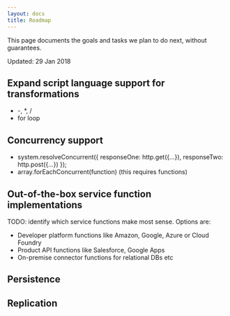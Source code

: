 ```yaml
---
layout: docs
title: Roadmap
---
```


This page documents the goals and tasks we plan to do next, without guarantees.  

Updated: 29 Jan 2018 

## Expand script language support for transformations

* -, *, /
* for loop

## Concurrency support

* system.resolveConcurrent({
  responseOne: http.get({...}),
  responseTwo: http.post({...})
}); 
* array.forEachConcurrent(function)  (this requires functions)

## Out-of-the-box service function implementations

TODO: identify which service functions make most sense.  Options are:

* Developer platform functions like Amazon, Google, Azure or Cloud Foundry 
* Product API functions like Salesforce, Google Apps
* On-premise connector functions for relational DBs etc 

## Persistence 

## Replication 

